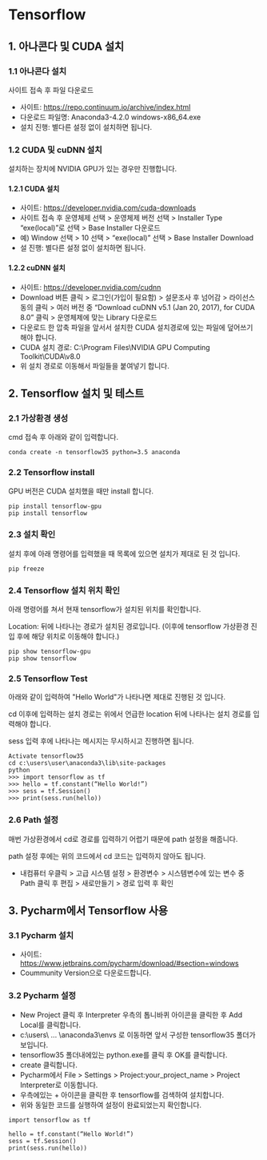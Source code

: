 # Tensorflow

## 1. 아나콘다 및 CUDA 설치
### 1.1 아나콘다 설치
사이트 접속 후 파일 다운로드
* 사이트: https://repo.continuum.io/archive/index.html
* 다운로드 파일명: Anaconda3-4.2.0 windows-x86_64.exe
* 설치 진행: 별다른 설정 없이 설치하면 됩니다.

### 1.2 CUDA 및 cuDNN 설치
설치하는 장치에 NVIDIA GPU가 있는 경우만 진행합니다.

#### 1.2.1 CUDA 설치
 * 사이트: https://developer.nvidia.com/cuda-downloads
 * 사이트 접속 후 운영체제 선택 > 운영체제 버전 선택 > Installer Type “exe(local)”로 선택 > Base Installer 다운로드
 * 예) Window 선택 > 10 선택 > “exe(local)” 선택 > Base Installer Download
 * 설 진행: 별다른 설정 없이 설치하면 됩니다.

#### 1.2.2 cuDNN 설치
 * 사이트: https://developer.nvidia.com/cudnn
 * Download 버튼 클릭 > 로그인(가입이 필요함) > 설문조사 후 넘어감 > 라이선스 동의 클릭 > 여러 버전 중 “Download cuDNN v5.1 (Jan 20, 2017), for CUDA 8.0” 클릭 > 운영체제에 맞는 Library 다운로드
 * 다운로드 한 압축 파일을 앞서서 설치한 CUDA 설치경로에 있는 파일에 덮어쓰기 해야 합니다.
 * CUDA 설치 경로: C:\Program Files\NVIDIA GPU Computing Toolkit\CUDA\v8.0
 * 위 설치 경로로 이동해서 파일들을 붙여넣기 합니다.

## 2.	Tensorflow 설치 및 테스트
### 2.1 가상환경 생성
cmd 접속 후 아래와 같이 입력합니다.
```
conda create -n tensorflow35 python=3.5 anaconda
```

### 2.2 Tensorflow install 
GPU 버전은 CUDA 설치했을 때만 install 합니다.
```
pip install tensorflow-gpu
pip install tensorflow
```

### 2.3 설치 확인
설치 후에 아래 명령어를 입력했을 때 목록에 있으면 설치가 제대로 된 것 입니다. 
```
pip freeze
```

### 2.4 Tensorflow 설치 위치 확인
아래 명령어를 쳐서 현재 tensorflow가 설치된 위치를 확인합니다.

Location: 뒤에 나타나는 경로가 설치된 경로입니다. (이후에 tensorflow 가상환경 진입 후에 해당 위치로 이동해야 합니다.)
```
pip show tensorflow-gpu
pip show tensorflow
```

### 2.5 Tensorflow Test
아래와 같이 입력하여 "Hello World"가 나타나면 제대로 진행된 것 입니다. 

cd 이후에 입력하는 설치 경로는 위에서 언급한 location 뒤에 나타나는 설치 경로를 입력해야 합니다.

sess 입력 후에 나타나는 메시지는 무시하시고 진행하면 됩니다.
```
Activate tensorflow35
cd c:\users\user\anaconda3\lib\site-packages
python
>>> import tensorflow as tf
>>> hello = tf.constant(“Hello World!”)
>>> sess = tf.Session()
>>>	print(sess.run(hello))
```

### 2.6 Path 설정
매번 가상환경에서 cd로 경로를 입력하기 어렵기 때문에 path 설정을 해줍니다.

path 설정 후에는 위의 코드에서 cd 코드는 입력하지 않아도 됩니다. 
 * 내컴퓨터 우클릭 > 고급 시스템 설정 > 환경변수 > 시스템변수에 있는 변수 중 Path 클릭 후 편집 > 새로만들기 > 경로 입력 후 확인

## 3. Pycharm에서 Tensorflow 사용
### 3.1 Pycharm 설치
 * 사이트: https://www.jetbrains.com/pycharm/download/#section=windows
 * Coummunity Version으로 다운로드합니다.
 
### 3.2 Pycharm 설정
 * New Project 클릭 후 Interpreter 우측의 톱니바퀴 아이콘을 클릭한 후 Add Local를 클릭합니다.
 * c:\users\ ... \anaconda3\envs 로 이동하면 앞서 구성한 tensorflow35 폴더가 보입니다.
 * tensorflow35 폴더내에있는 python.exe를 클릭 후 OK를 클릭합니다.
 * create 클릭합니다.
 * Pycharm에서 File > Settings > Project:your_project_name > Project Interpreter로 이동합니다.
 * 우측에있는 + 아이콘을 클릭한 후 tensorflow를 검색하여 설치합니다.
 * 위와 동일한 코드를 실행하여 설정이 완료되었는지 확인합니다.
 
```
import tensorflow as tf

hello = tf.constant(“Hello World!”)
sess = tf.Session()
print(sess.run(hello))
```



